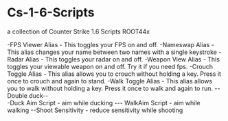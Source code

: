 # Cs-1-6-Scripts
a collection of Counter Strike 1.6 Scripts
ROOT44x

-FPS Viewer Alias - This toggles your FPS on and off.
-Nameswap Alias - This alias changes your name between two names with a single keystroke
-Radar Alias - This toggles your radar on and off.
-Weapon View Alias - This toggles your viewable weapon on and off. Try it if you need fps.
-Crouch Toggle Alias - This alias allows you to crouch without holding a key. Press it once to crouch and again to stand.
-Walk Toggle Alias - This alias allows you to walk without holding a key. Press it once to walk and again to run.
--Double duck--  
-Duck Aim Script - aim while ducking
--- WalkAim Script - aim while walking
--Shoot Sensitivity - reduce sensitivity while shooting
